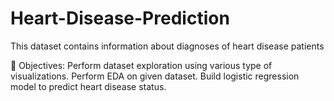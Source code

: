 # Heart-Disease-Prediction

This dataset contains information about diagnoses of heart disease patients

📌 Objectives:
Perform dataset exploration using various type of visualizations.
Perform EDA on given dataset.
Build logistic regression model to predict heart disease status.


